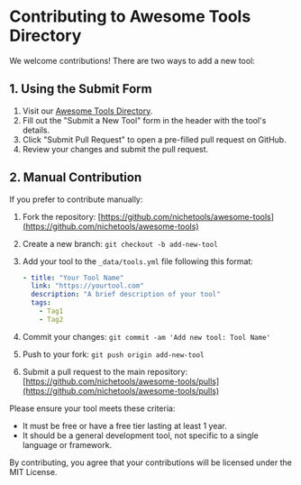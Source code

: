 # Contributing to Awesome Tools Directory

We welcome contributions! There are two ways to add a new tool:

## 1. Using the Submit Form

1. Visit our [Awesome Tools Directory](https://awesome.tools).
2. Fill out the "Submit a New Tool" form in the header with the tool's details.
3. Click "Submit Pull Request" to open a pre-filled pull request on GitHub.
4. Review your changes and submit the pull request.

## 2. Manual Contribution

If you prefer to contribute manually:

1. Fork the repository: [https://github.com/nichetools/awesome-tools](https://github.com/nichetools/awesome-tools)
2. Create a new branch: `git checkout -b add-new-tool`
3. Add your tool to the `_data/tools.yml` file following this format:

   ```yaml
   - title: "Your Tool Name"
     link: "https://yourtool.com"
     description: "A brief description of your tool"
     tags: 
       - Tag1
       - Tag2
   ```

4. Commit your changes: `git commit -am 'Add new tool: Tool Name'`
5. Push to your fork: `git push origin add-new-tool`
6. Submit a pull request to the main repository: [https://github.com/nichetools/awesome-tools/pulls](https://github.com/nichetools/awesome-tools/pulls)

Please ensure your tool meets these criteria:
- It must be free or have a free tier lasting at least 1 year.
- It should be a general development tool, not specific to a single language or framework.

By contributing, you agree that your contributions will be licensed under the MIT License.
